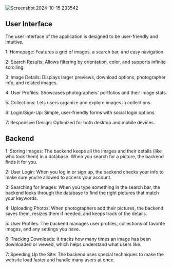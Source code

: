 ![Screenshot 2024-10-15 233542](https://github.com/user-attachments/assets/73fc982f-0931-478d-8207-ef5474afaea3)
<h2>User Interface</h2>
<p>
The user interface of the application is designed to be user-friendly and intuitive.

1: Homepage: Features a grid of images, a search bar, and easy navigation.

2: Search Results: Allows filtering by orientation, color, and supports infinite scrolling.

3: Image Details: Displays larger previews, download options, photographer info, and related images.

4: User Profiles: Showcases photographers' portfolios and their image stats.

5: Collections: Lets users organize and explore images in collections.

6: Login/Sign-Up: Simple, user-friendly forms with social login options.

7: Responsive Design: Optimized for both desktop and mobile devices.

</p>
<h2>Backend</h2>
<p>
1: Storing Images: The backend keeps all the images and their details (like who took them) in a database. When you search for a picture, the backend finds it for you.

2: User Login: When you log in or sign up, the backend checks your info to make sure you’re allowed to access your account.

3: Searching for Images: When you type something in the search bar, the backend looks through the database to find the right pictures that match your keywords.

4: Uploading Photos: When photographers add their pictures, the backend saves them, resizes them if needed, and keeps track of the details.

5: User Profiles: The backend manages user profiles, collections of favorite images, and any settings you have.

6: Tracking Downloads: It tracks how many times an image has been downloaded or viewed, which helps understand what users like.

7: Speeding Up the Site: The backend uses special techniques to make the website load faster and handle many users at once.
</p>
